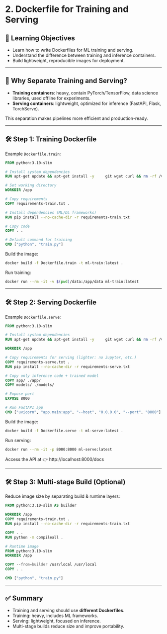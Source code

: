 # 2. Dockerfile for Training and Serving

## 🎯 Learning Objectives
- Learn how to write Dockerfiles for ML training and serving.  
- Understand the difference between training and inference containers.  
- Build lightweight, reproducible images for deployment.  

---

## 📘 Why Separate Training and Serving?

- **Training containers**: heavy, contain PyTorch/TensorFlow, data science libraries, used offline for experiments.  
- **Serving containers**: lightweight, optimized for inference (FastAPI, Flask, TorchServe).  

This separation makes pipelines more efficient and production-ready.  

---

## 🛠 Step 1: Training Dockerfile

Example `Dockerfile.train`:

```dockerfile
FROM python:3.10-slim

# Install system dependencies
RUN apt-get update && apt-get install -y     git wget curl && rm -rf /var/lib/apt/lists/*

# Set working directory
WORKDIR /app

# Copy requirements
COPY requirements-train.txt .

# Install dependencies (ML/DL frameworks)
RUN pip install --no-cache-dir -r requirements-train.txt

# Copy code
COPY . .

# Default command for training
CMD ["python", "train.py"]
```

Build the image:
```bash
docker build -f Dockerfile.train -t ml-train:latest .
```

Run training:
```bash
docker run --rm -it -v $(pwd)/data:/app/data ml-train:latest
```

---

## 🛠 Step 2: Serving Dockerfile

Example `Dockerfile.serve`:

```dockerfile
FROM python:3.10-slim

# Install system dependencies
RUN apt-get update && apt-get install -y     git wget curl && rm -rf /var/lib/apt/lists/*

WORKDIR /app

# Copy requirements for serving (lighter: no Jupyter, etc.)
COPY requirements-serve.txt .
RUN pip install --no-cache-dir -r requirements-serve.txt

# Copy only inference code + trained model
COPY app/ ./app/
COPY models/ ./models/

# Expose port
EXPOSE 8000

# Run FastAPI app
CMD ["uvicorn", "app.main:app", "--host", "0.0.0.0", "--port", "8000"]
```

Build the image:
```bash
docker build -f Dockerfile.serve -t ml-serve:latest .
```

Run serving:
```bash
docker run --rm -it -p 8000:8000 ml-serve:latest
```

Access the API at 👉 http://localhost:8000/docs  

---

## 🛠 Step 3: Multi-stage Build (Optional)

Reduce image size by separating build & runtime layers:

```dockerfile
FROM python:3.10-slim AS builder

WORKDIR /app
COPY requirements-train.txt .
RUN pip install --no-cache-dir -r requirements-train.txt

COPY . .
RUN python -m compileall .

# Runtime image
FROM python:3.10-slim
WORKDIR /app

COPY --from=builder /usr/local /usr/local
COPY . .

CMD ["python", "train.py"]
```

---

## ✅ Summary
- Training and serving should use **different Dockerfiles**.  
- Training: heavy, includes ML frameworks.  
- Serving: lightweight, focused on inference.  
- Multi-stage builds reduce size and improve portability.  
